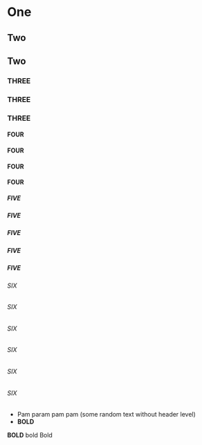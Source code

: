 # One
## Two
## Two
### THREE
### THREE
### THREE 
#### FOUR
#### FOUR
#### FOUR 
#### FOUR
##### FIVE 
##### FIVE 
##### FIVE  
##### FIVE  
##### FIVE 
###### SIX 
###### SIX 
###### SIX 
###### SIX  
###### SIX 
###### SIX  
* Pam param pam pam (some random text without header level)
* **BOLD**

**BOLD**
bold
Bold